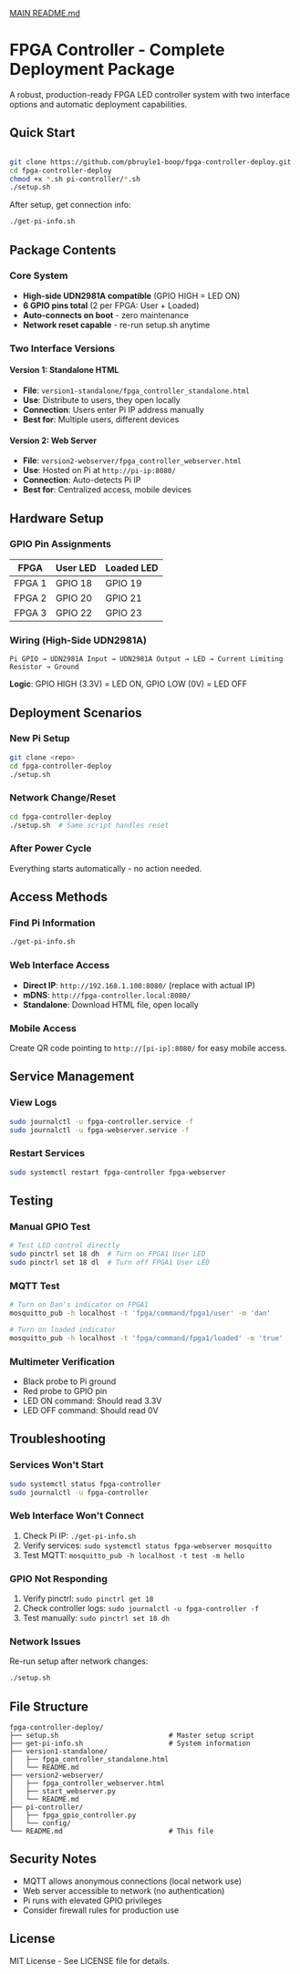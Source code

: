 [MAIN README.md](https://github.com/user-attachments/files/22437116/MAIN.README.md)
# FPGA Controller - Complete Deployment Package

A robust, production-ready FPGA LED controller system with two interface options and automatic deployment capabilities.

## Quick Start

```bash

git clone https://github.com/pbruyle1-boop/fpga-controller-deploy.git
cd fpga-controller-deploy
chmod +x *.sh pi-controller/*.sh
./setup.sh
```

After setup, get connection info:
```bash
./get-pi-info.sh
```

## Package Contents

### Core System
- **High-side UDN2981A compatible** (GPIO HIGH = LED ON)
- **6 GPIO pins total** (2 per FPGA: User + Loaded)
- **Auto-connects on boot** - zero maintenance
- **Network reset capable** - re-run setup.sh anytime

### Two Interface Versions

#### Version 1: Standalone HTML
- **File**: `version1-standalone/fpga_controller_standalone.html`
- **Use**: Distribute to users, they open locally
- **Connection**: Users enter Pi IP address manually
- **Best for**: Multiple users, different devices

#### Version 2: Web Server
- **File**: `version2-webserver/fpga_controller_webserver.html`
- **Use**: Hosted on Pi at `http://pi-ip:8080/`
- **Connection**: Auto-detects Pi IP
- **Best for**: Centralized access, mobile devices

## Hardware Setup

### GPIO Pin Assignments
| FPGA | User LED | Loaded LED |
|------|----------|------------|
| FPGA 1 | GPIO 18 | GPIO 19 |
| FPGA 2 | GPIO 20 | GPIO 21 |
| FPGA 3 | GPIO 22 | GPIO 23 |

### Wiring (High-Side UDN2981A)
```
Pi GPIO → UDN2981A Input → UDN2981A Output → LED → Current Limiting Resistor → Ground
```

**Logic**: GPIO HIGH (3.3V) = LED ON, GPIO LOW (0V) = LED OFF

## Deployment Scenarios

### New Pi Setup
```bash
git clone <repo>
cd fpga-controller-deploy
./setup.sh
```

### Network Change/Reset
```bash
cd fpga-controller-deploy
./setup.sh  # Same script handles reset
```

### After Power Cycle
Everything starts automatically - no action needed.

## Access Methods

### Find Pi Information
```bash
./get-pi-info.sh
```

### Web Interface Access
- **Direct IP**: `http://192.168.1.100:8080/` (replace with actual IP)
- **mDNS**: `http://fpga-controller.local:8080/`
- **Standalone**: Download HTML file, open locally

### Mobile Access
Create QR code pointing to `http://[pi-ip]:8080/` for easy mobile access.

## Service Management

### View Logs
```bash
sudo journalctl -u fpga-controller.service -f
sudo journalctl -u fpga-webserver.service -f
```

### Restart Services
```bash
sudo systemctl restart fpga-controller fpga-webserver
```

## Testing

### Manual GPIO Test
```bash
# Test LED control directly
sudo pinctrl set 18 dh  # Turn on FPGA1 User LED
sudo pinctrl set 18 dl  # Turn off FPGA1 User LED
```

### MQTT Test
```bash
# Turn on Dan's indicator on FPGA1
mosquitto_pub -h localhost -t 'fpga/command/fpga1/user' -m 'dan'

# Turn on loaded indicator
mosquitto_pub -h localhost -t 'fpga/command/fpga1/loaded' -m 'true'
```

### Multimeter Verification
- Black probe to Pi ground
- Red probe to GPIO pin
- LED ON command: Should read 3.3V
- LED OFF command: Should read 0V

## Troubleshooting

### Services Won't Start
```bash
sudo systemctl status fpga-controller
sudo journalctl -u fpga-controller
```

### Web Interface Won't Connect
1. Check Pi IP: `./get-pi-info.sh`
2. Verify services: `sudo systemctl status fpga-webserver mosquitto`
3. Test MQTT: `mosquitto_pub -h localhost -t test -m hello`

### GPIO Not Responding
1. Verify pinctrl: `sudo pinctrl get 18`
2. Check controller logs: `sudo journalctl -u fpga-controller -f`
3. Test manually: `sudo pinctrl set 18 dh`

### Network Issues
Re-run setup after network changes:
```bash
./setup.sh
```

## File Structure

```
fpga-controller-deploy/
├── setup.sh                           # Master setup script
├── get-pi-info.sh                     # System information
├── version1-standalone/
│   ├── fpga_controller_standalone.html
│   └── README.md
├── version2-webserver/
│   ├── fpga_controller_webserver.html
│   ├── start_webserver.py
│   └── README.md
├── pi-controller/
│   ├── fpga_gpio_controller.py
│   └── config/
└── README.md                          # This file
```

## Security Notes

- MQTT allows anonymous connections (local network use)
- Web server accessible to network (no authentication)
- Pi runs with elevated GPIO privileges
- Consider firewall rules for production use

## License

MIT License - See LICENSE file for details.
